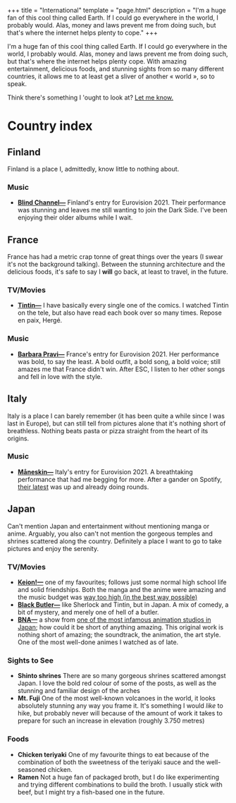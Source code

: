 +++
title = "International"
template = "page.html"
description = "I'm a huge fan of this cool thing called Earth. If I could go everywhere in the world, I probably would. Alas, money and laws prevent me from doing such, but that's where the internet helps plenty to cope."
+++

I'm a huge fan of this cool thing called Earth. If I could go everywhere in the world, I probably would. Alas, money and laws prevent me from doing such, but that's where the internet helps plenty cope. With amazing entertainment, delicious foods, and stunning sights from so many different countries, it allows me to at least get a sliver of another « world », so to speak.

Think there's something I 'ought to look at? [Let me know.](/contact)

# Country index
## Finland
Finland is a place I, admittedly, know little to nothing about.
### Music
- **[Blind Channel—](https://open.spotify.com/artist/3L58J6a7f0jyy2p6f3MSAs)** Finland's entry for Eurovision 2021. Their performance was stunning and leaves me still wanting to join the Dark Side. I've been enjoying their older albums while I wait.

## France
France has had a metric crap tonne of great things over the years (I swear it's not the background talking). Between the stunning architecture and the delicious foods, it's safe to say I **will** go back, at least to travel, in the future.
### TV/Movies
- **[Tintin—](https://www.tintin.com/fr)** I have basically every single one of the comics. I watched Tintin on the tele, but also have read each book over so many times. Repose en paix, Hergé.
### Music
- **[Barbara Pravi—](https://open.spotify.com/artist/3L4wiBOSDLkJ18OISXZDA8)** France's entry for Eurovision 2021. Her performance was bold, to say the least. A bold outfit, a bold song, a bold voice; still amazes me that France didn't win. After ESC, I listen to her other songs and fell in love with the style. 

## Italy
Italy is a place I can barely remember (it has been quite a while since I was last in Europe), but can still tell from pictures alone that it's nothing short of breathless. Nothing beats pasta or pizza straight from the heart of its origins.
### Music
- **[Måneskin—](https://open.spotify.com/artist/0lAWpj5szCSwM4rUMHYmrr)** Italy's entry for Eurovision 2021. A breathtaking performance that had me begging for more. After a gander on Spotify, [their latest](https://open.spotify.com/album/7KF1Ain9mYYlg5M46g0i4A) was up and already doing rounds.

## Japan
Can't mention Japan and entertainment without mentioning manga or anime. Arguably, you also can't not mention the gorgeous temples and shrines scattered along the country. Definitely a place I want to go to take pictures and enjoy the serenity.
### TV/Movies
- **[Keion!—](https://en.wikipedia.org/wiki/K-On!)** one of my favourites; follows just some normal high school life and solid friendships. Both the manga and the anime were amazing and the music budget was [way too high (in the best way possible)](https://open.spotify.com/playlist/3hJQJh81OwatM1XzsWXtxx)
- **[Black Butler—](https://en.wikipedia.org/wiki/Black_Butler)** like Sherlock and Tintin, but in Japan. A mix of comedy, a bit of mystery, and merely one of hell of a butler.
- **[BNA—](https://en.wikipedia.org/wiki/BNA:_Brand_New_Animal)** a show from [one of the most infamous animation studios in Japan](https://en.wikipedia.org/wiki/Studio_Trigger); how could it be short of anything amazing. This original work is nothing short of amazing; the soundtrack, the animation, the art style. One of the most well-done animes I watched as of late.
### Sights to See
- **Shinto shrines** There are so many gorgeous shrines scattered amongst Japan. I love the bold red colour of some of the posts, as well as the stunning and familiar design of the arches
- **Mt. Fuji** One of the most well-known volcanoes in the world, it looks absolutely stunning any way you frame it. It's something I would *like* to hike, but probably never will because of the amount of work it takes to prepare for such an increase in elevation (roughly 3.750 metres)
### Foods
- **Chicken teriyaki** One of my favourite things to eat because of the combination of both the sweetness of the teriyaki sauce and the well-seasoned chicken.
- **Ramen** Not a huge fan of packaged broth, but I do like experimenting and trying different combinations to build the broth. I usually stick with beef, but I might try a fish-based one in the future.
